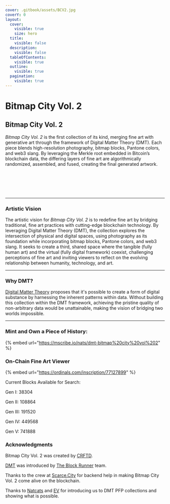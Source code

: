 ```yaml
---
cover: .gitbook/assets/BCV2.jpg
coverY: 0
layout:
  cover:
    visible: true
    size: hero
  title:
    visible: false
  description:
    visible: false
  tableOfContents:
    visible: true
  outline:
    visible: true
  pagination:
    visible: true
---
```


# Bitmap City Vol. 2

## Bitmap City Vol. 2

_Bitmap City Vol. 2_ is the first collection of its kind, merging fine art with generative art through the framework of Digital Matter Theory (DMT). Each piece blends high-resolution photography, bitmap blocks, Pantone colors, and web3 slang. By leveraging the Merkle root embedded in Bitcoin’s blockchain data, the differing layers of fine art are algorithmically randomized, assembled, and fused, creating the final generated artwork.

<div><figure><img src=".gitbook/assets/3.jpg" alt=""><figcaption></figcaption></figure> <figure><img src=".gitbook/assets/8.jpg" alt=""><figcaption></figcaption></figure> <figure><img src=".gitbook/assets/11.jpg" alt=""><figcaption></figcaption></figure> <figure><img src=".gitbook/assets/12.jpg" alt=""><figcaption></figcaption></figure> <figure><img src=".gitbook/assets/Solid Color 2.jpg" alt=""><figcaption></figcaption></figure> <figure><img src=".gitbook/assets/ALPHA.jpg" alt=""><figcaption></figcaption></figure></div>

***

### Artistic Vision

The artistic vision for _Bitmap City Vol. 2_ is to redefine fine art by bridging traditional, fine art practices with cutting-edge blockchain technology. By leveraging Digital Matter Theory (DMT), the collection explores the intersection of physical and digital spaces, using photography as its foundation while incorporating bitmap blocks, Pantone colors, and web3 slang. It seeks to create a third, shared space where the tangible (fully human art) and the virtual (fully digital framework) coexist, challenging perceptions of fine art and inviting viewers to reflect on the evolving relationship between humanity, technology, and art.

***

### Why DMT?&#x20;

[Digital Matter Theory](https://digital-matter-theory.gitbook.io/digital-matter-theory) proposes that it's possible to create a form of digital substance by harnessing the inherent patterns within data. Without building this collection within the DMT framework, achieving the pristine quality of non-arbitrary data would be unattainable, making the vision of bridging two worlds impossible.&#x20;

***

### Mint and Own a Piece of History:

{% embed url="https://mscribe.io/nats/dmt-bitmap%20city%20vol%202" %}

### On-Chain Fine Art Viewer

{% embed url="https://ordinals.com/inscription/77127899" %}

Current Blocks Available for Search:

Gen I: 38304

Gen II: 108864&#x20;

Gen III: 191520&#x20;

Gen IV: 449568&#x20;

Gen V: 741888



### Acknowledgments

Bitmap City Vol. 2 was created by [CRFTD](https://x.com/_CRFTD_).

[DMT](https://digital-matter-theory.gitbook.io/digital-matter-theory) was introduced by [The Block Runner](https://x.com/TheBlockRunner) team.

Thanks to the crew at [Scarce.City](https://x.com/scarcedotcity) for backend help in making Bitmap City Vol. 2 come alive on the blockchain.

Thanks to [Natcats](https://natcats.gitbook.io/natcats) and [EV](https://x.com/Evonbit) for introducing us to DMT PFP collections and showing what is possible.
